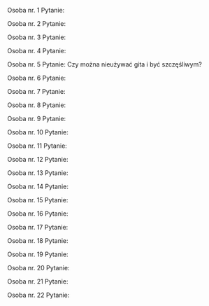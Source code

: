 Osoba nr. 1
Pytanie:

Osoba nr. 2
Pytanie:

Osoba nr. 3
Pytanie:

Osoba nr. 4
Pytanie:

Osoba nr. 5
Pytanie: Czy można nieużywać gita i być szczęśliwym?

Osoba nr. 6
Pytanie:

Osoba nr. 7
Pytanie:

Osoba nr. 8
Pytanie:

Osoba nr. 9
Pytanie:

Osoba nr. 10
Pytanie:

Osoba nr. 11
Pytanie:

Osoba nr. 12
Pytanie:

Osoba nr. 13
Pytanie:

Osoba nr. 14
Pytanie:

Osoba nr. 15
Pytanie:

Osoba nr. 16
Pytanie:

Osoba nr. 17
Pytanie:

Osoba nr. 18
Pytanie:

Osoba nr. 19
Pytanie:

Osoba nr. 20
Pytanie:

Osoba nr. 21
Pytanie:

Osoba nr. 22
Pytanie:
